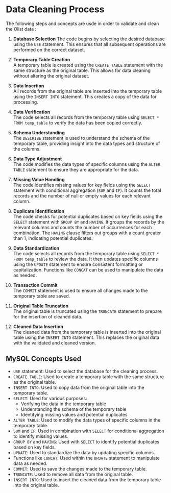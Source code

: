 # Data Cleaning Process

The following steps and concepts are usde in order to validate and clean the Olist data :

1. **Database Selection**
   The code begins by selecting the desired database using the `USE` statement. This ensures that all subsequent operations are performed on the correct dataset.

2. **Temporary Table Creation**  
   A temporary table is created using the `CREATE TABLE` statement with the same structure as the original table. This allows for data cleaning without altering the original dataset.

3. **Data Insertion**  
   All records from the original table are inserted into the temporary table using the `INSERT INTO` statement. This creates a copy of the data for processing.

4. **Data Verification**  
   The code selects all records from the temporary table using `SELECT * FROM temp_table` to verify the data has been copied correctly.

5. **Schema Understanding**  
   The `DESCRIBE` statement is used to understand the schema of the temporary table, providing insight into the data types and structure of the columns.

6. **Data Type Adjustment**  
   The code modifies the data types of specific columns using the `ALTER TABLE` statement to ensure they are appropriate for the data.

7. **Missing Value Handling**  
   The code identifies missing values for key fields using the `SELECT` statement with conditional aggregation (`SUM` and `IF`). It counts the total records and the number of null or empty values for each relevant column.

8. **Duplicate Identification**  
   The code checks for potential duplicates based on key fields using the `SELECT` statement with `GROUP BY` and `HAVING`. It groups the records by the relevant columns and counts the number of occurrences for each combination. The `HAVING` clause filters out groups with a count greater than 1, indicating potential duplicates.

9. **Data Standardization**  
   The code selects all records from the temporary table using `SELECT * FROM temp_table` to review the data. It then updates specific columns using the `UPDATE` statement to ensure consistent formatting or capitalization. Functions like `CONCAT` can be used to manipulate the data as needed.

10. **Transaction Commit**  
    The `COMMIT` statement is used to ensure all changes made to the temporary table are saved.

11. **Original Table Truncation**  
    The original table is truncated using the `TRUNCATE` statement to prepare for the insertion of cleaned data.

12. **Cleaned Data Insertion**  
    The cleaned data from the temporary table is inserted into the original table using the `INSERT INTO` statement. This replaces the original data with the validated and cleaned version.

## MySQL Concepts Used

- `USE` statement: Used to select the database for the cleaning process.
- `CREATE TABLE`: Used to create a temporary table with the same structure as the original table.
- `INSERT INTO`: Used to copy data from the original table into the temporary table.
- `SELECT`: Used for various purposes:
  - Verifying the data in the temporary table
  - Understanding the schema of the temporary table
  - Identifying missing values and potential duplicates
- `ALTER TABLE`: Used to modify the data types of specific columns in the temporary table.
- `SUM` and `IF`: Used in combination with `SELECT` for conditional aggregation to identify missing values.
- `GROUP BY` and `HAVING`: Used with `SELECT` to identify potential duplicates based on key fields.
- `UPDATE`: Used to standardize the data by updating specific columns.
- Functions like `CONCAT`: Used within the `UPDATE` statement to manipulate data as needed.
- `COMMIT`: Used to save the changes made to the temporary table.
- `TRUNCATE`: Used to remove all data from the original table.
- `INSERT INTO`: Used to insert the cleaned data from the temporary table into the original table.
